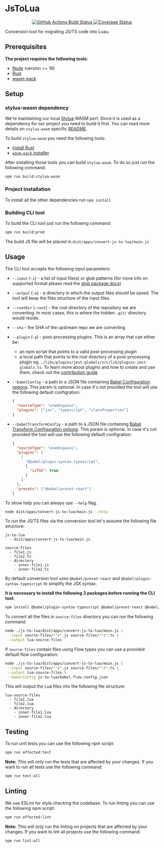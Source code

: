 # JsToLua

<div align="center">
	<a href="https://github.com/Roblox/js-to-lua/actions?query=workflow%3AJS%20to%20Lua">
		<img src="https://github.com/Roblox/js-to-lua/workflows/JS%20to%20Lua/badge.svg" alt="GitHub Actions Build Status" />
	</a>
	<a href='https://coveralls.io/github/Roblox/js-to-lua'>
		<img src='https://coveralls.io/repos/github/Roblox/js-to-lua/badge.svg?branch=main&t=m3t6Rs' alt='Coverage Status' />
	</a>
</div>

Conversion tool for migrating JS/TS code into Luau.

## Prerequisites

**The project requires the following tools:**

- [Node](https://nodejs.org) (version >= 16)
- [Rust](https://www.rust-lang.org/tools/install)
- [wasm-pack](https://rustwasm.github.io/wasm-pack/installer/)

## Setup

### stylua-wasm dependency

We're maintaining our local [Stylua](https://github.com/JohnnyMorganz/StyLua) WASM port. Since it is used as a dependency for our project you need to build it first.
You can read more details on `stylua-wasm` specific [README](libs/stylua-wasm/README.md).

To build `stylua-wasm` you need the following tools:

- [install Rust](https://www.rust-lang.org/tools/install)
- [`wasm-pack` installer](https://rustwasm.github.io/wasm-pack/installer/)

After installing those tools you can build `stylua-wasm`. To do so just run the following command:

```bash
npm run build:stylua-wasm
```

### Project installation

To install all the other dependencies run `npm install`

### Building CLI tool

To build the CLI tool just run the following command:

```bash
npm run build:prod
```

The build JS file will be placed in `dist/apps/convert-js-to-lua/main.js`

## Usage

The CLI tool accepts the following input parameters:

- `--input` (`-i`) - a list of input file(s) or glob patterns (for more info on supported format please read the [glob package docs](https://github.com/isaacs/node-glob#readme))
- `--output` (`-o`) - a directory in which the output files should be saved. The tool will keep the files structure of the input files.

- `--rootDir` (`-root`) - the root directory of the repository we are converting. In most cases, this is where the hidden `.git/` directory would reside.

- `--sha` - the SHA of the upstream repo we are converting

- `--plugin` (`-p`) - post-processing plugins. This is an array that can either be:

  - an npm script that points to a valid post-processing plugin
  - a local path that points to the root directory of a post-processing plugin eg. `./libs/plugins/jest-globals/src/lib/plugins-jest-globals.ts`.
    To learn more about plugins and how to create and use them, check out the [contribution guide](CONTRIBUTING.md)

- `--babelConfig` - a path to a JSON file containing [Babel Configuration options](https://babeljs.io/docs/en/configuration). This param is optional. In case it's not provided the tool will use the following default configration:
  ```json
  {
    "sourceType": "unambiguous",
    "plugins": ["jsx", "typescript", "classProperties"]
  }
  ```
- `--babelTransformConfig` - a path to a JSON file containing [Babel Transform Configuration options](https://babeljs.io/docs/en/configuration). This param is optional. In case it's not provided the tool will use the following default configration:
  ```json
  {
    "sourceType": "unambiguous",
    "plugins": [
      [
        "@babel/plugin-syntax-typescript",
        {
          "isTSX": true
        }
      ]
    ],
    "presets": ["@babel/preset-react"]
  }
  ```

To show help you can always use `--help` flag.

```bash
node dist/apps/convert-js-to-lua/main.js --help
```

To run the JS/TS files via the conversion tool let's assume the following file structure:

```
js-to-lua
  - dist/apps/convert-js-to-lua/main.js

source-files
  - file1.js
  - file2.ts
  - directory
    - inner-file1.js
    - inner-file2.ts
```

By default conversion tool uses `@babel/preset-react` and `@babel/plugin-syntax-typescript` to simplify the JSX syntax.

**It is necessary to install the following 3 packages before running the CLI tool:**

```bash
npm install @babel/plugin-syntax-typescript @babel/preset-react @babel/core
```

To convert all the files in `source-files` directory you can run the following command:

```bash
node ./js-to-lua/dist/apps/convert-js-to-lua/main.js \
 --input source-files/**/*.js source-files/**/*.ts \
 --output lua-source-files
```

If `source-files` contain files using Flow types you can use a provided default flow configuration:

```bash
node ./js-to-lua/dist/apps/convert-js-to-lua/main.js \
 --input source-files/**/*.js source-files/**/*.ts \
 --output lua-source-files \
 --babelConfig js-to-lua/babel-flow.config.json
```

This will output the Lua files into the following file structure:

```
lua-source-files
  - file1.lua
  - file2.lua
  - directory
    - inner-file1.lua
    - inner-file2.lua
```

## Testing

To run unit tests you can use the following npm script:

```bash
npm run affected:test
```

**Note:** This will only run the tests that are affected by your changes. If you want to run all tests use the following command:

```bash
npm run test:all
```

## Linting

We use ESLint for style checking the codebase. To run linting you can use the following npm script:

```bash
npm run affected:lint
```

**Note:** This will only run the linting on projects that are affected by your changes. If you want to lint all projects use the following command:

```bash
npm run lint:all
```
